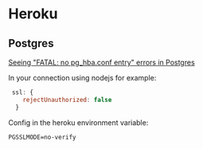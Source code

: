 
# Heroku 


## Postgres

[Seeing "FATAL: no pg_hba.conf entry" errors in Postgres](https://help.heroku.com/DR0TTWWD/seeing-fatal-no-pg_hba-conf-entry-errors-in-postgres)

In your connection using nodejs for example:
```js
 ssl: {
    rejectUnauthorized: false
  }
```

Config in the heroku environment variable:
```
PGSSLMODE=no-verify